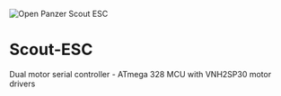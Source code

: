 ![Open Panzer Scout ESC](http://www.openpanzer.org/images/github/scout_intro_git.jpg)
# Scout-ESC
Dual motor serial controller - ATmega 328 MCU with VNH2SP30 motor drivers
